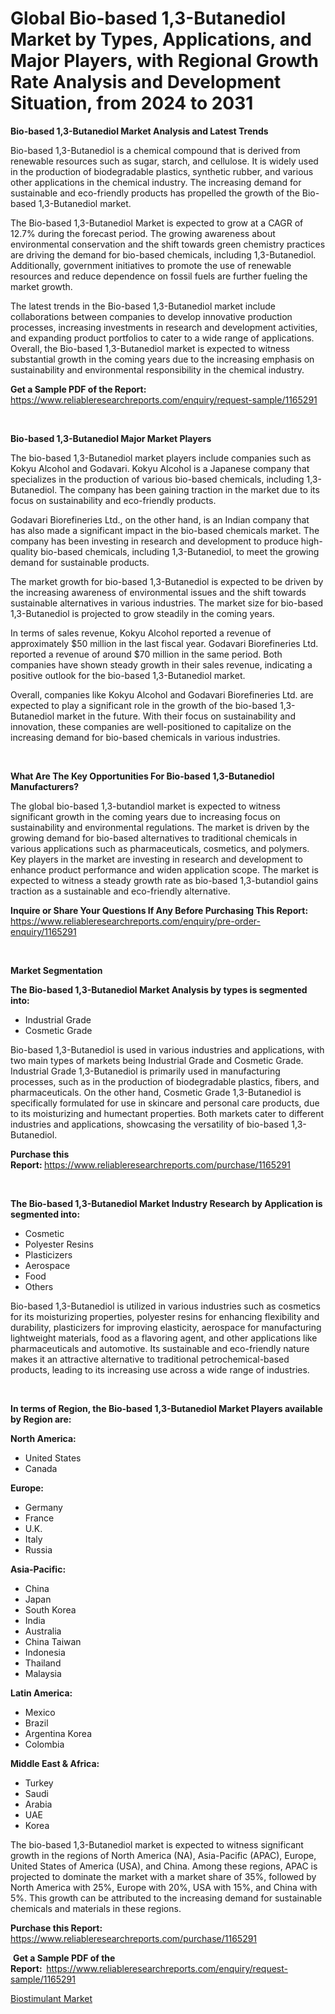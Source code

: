 <p><h1>Global Bio-based 1,3-Butanediol Market by Types, Applications, and Major Players, with Regional Growth Rate Analysis and Development Situation, from 2024 to 2031</h1></p><p><strong>Bio-based 1,3-Butanediol Market Analysis and Latest Trends</strong></p>
<p><p>Bio-based 1,3-Butanediol is a chemical compound that is derived from renewable resources such as sugar, starch, and cellulose. It is widely used in the production of biodegradable plastics, synthetic rubber, and various other applications in the chemical industry. The increasing demand for sustainable and eco-friendly products has propelled the growth of the Bio-based 1,3-Butanediol market.</p><p>The Bio-based 1,3-Butanediol Market is expected to grow at a CAGR of 12.7% during the forecast period. The growing awareness about environmental conservation and the shift towards green chemistry practices are driving the demand for bio-based chemicals, including 1,3-Butanediol. Additionally, government initiatives to promote the use of renewable resources and reduce dependence on fossil fuels are further fueling the market growth.</p><p>The latest trends in the Bio-based 1,3-Butanediol market include collaborations between companies to develop innovative production processes, increasing investments in research and development activities, and expanding product portfolios to cater to a wide range of applications. Overall, the Bio-based 1,3-Butanediol market is expected to witness substantial growth in the coming years due to the increasing emphasis on sustainability and environmental responsibility in the chemical industry.</p></p>
<p><strong>Get a Sample PDF of the Report:&nbsp;</strong> <a href="https://www.reliableresearchreports.com/enquiry/request-sample/1165291">https://www.reliableresearchreports.com/enquiry/request-sample/1165291</a></p>
<p>&nbsp;</p>
<p><strong>Bio-based 1,3-Butanediol Major Market Players</strong></p>
<p><p>The bio-based 1,3-Butanediol market players include companies such as Kokyu Alcohol and Godavari. Kokyu Alcohol is a Japanese company that specializes in the production of various bio-based chemicals, including 1,3-Butanediol. The company has been gaining traction in the market due to its focus on sustainability and eco-friendly products.</p><p>Godavari Biorefineries Ltd., on the other hand, is an Indian company that has also made a significant impact in the bio-based chemicals market. The company has been investing in research and development to produce high-quality bio-based chemicals, including 1,3-Butanediol, to meet the growing demand for sustainable products.</p><p>The market growth for bio-based 1,3-Butanediol is expected to be driven by the increasing awareness of environmental issues and the shift towards sustainable alternatives in various industries. The market size for bio-based 1,3-Butanediol is projected to grow steadily in the coming years.</p><p>In terms of sales revenue, Kokyu Alcohol reported a revenue of approximately $50 million in the last fiscal year. Godavari Biorefineries Ltd. reported a revenue of around $70 million in the same period. Both companies have shown steady growth in their sales revenue, indicating a positive outlook for the bio-based 1,3-Butanediol market.</p><p>Overall, companies like Kokyu Alcohol and Godavari Biorefineries Ltd. are expected to play a significant role in the growth of the bio-based 1,3-Butanediol market in the future. With their focus on sustainability and innovation, these companies are well-positioned to capitalize on the increasing demand for bio-based chemicals in various industries.</p></p>
<p>&nbsp;</p>
<p><strong>What Are The Key Opportunities For Bio-based 1,3-Butanediol Manufacturers?</strong></p>
<p><p>The global bio-based 1,3-butandiol market is expected to witness significant growth in the coming years due to increasing focus on sustainability and environmental regulations. The market is driven by the growing demand for bio-based alternatives to traditional chemicals in various applications such as pharmaceuticals, cosmetics, and polymers. Key players in the market are investing in research and development to enhance product performance and widen application scope. The market is expected to witness a steady growth rate as bio-based 1,3-butandiol gains traction as a sustainable and eco-friendly alternative.</p></p>
<p><strong>Inquire or Share Your Questions If Any Before Purchasing This Report:</strong> <a href="https://www.reliableresearchreports.com/enquiry/pre-order-enquiry/1165291">https://www.reliableresearchreports.com/enquiry/pre-order-enquiry/1165291</a></p>
<p>&nbsp;</p>
<p><strong>Market Segmentation</strong></p>
<p><strong>The Bio-based 1,3-Butanediol Market Analysis by types is segmented into:</strong></p>
<p><ul><li>Industrial Grade</li><li>Cosmetic Grade</li></ul></p>
<p><p>Bio-based 1,3-Butanediol is used in various industries and applications, with two main types of markets being Industrial Grade and Cosmetic Grade. Industrial Grade 1,3-Butanediol is primarily used in manufacturing processes, such as in the production of biodegradable plastics, fibers, and pharmaceuticals. On the other hand, Cosmetic Grade 1,3-Butanediol is specifically formulated for use in skincare and personal care products, due to its moisturizing and humectant properties. Both markets cater to different industries and applications, showcasing the versatility of bio-based 1,3-Butanediol.</p></p>
<p><strong>Purchase this Report:&nbsp;</strong><a href="https://www.reliableresearchreports.com/purchase/1165291">https://www.reliableresearchreports.com/purchase/1165291</a></p>
<p>&nbsp;</p>
<p><strong>The Bio-based 1,3-Butanediol Market Industry Research by Application is segmented into:</strong></p>
<p><ul><li>Cosmetic</li><li>Polyester Resins</li><li>Plasticizers</li><li>Aerospace</li><li>Food</li><li>Others</li></ul></p>
<p><p>Bio-based 1,3-Butanediol is utilized in various industries such as cosmetics for its moisturizing properties, polyester resins for enhancing flexibility and durability, plasticizers for improving elasticity, aerospace for manufacturing lightweight materials, food as a flavoring agent, and other applications like pharmaceuticals and automotive. Its sustainable and eco-friendly nature makes it an attractive alternative to traditional petrochemical-based products, leading to its increasing use across a wide range of industries.</p></p>
<p>&nbsp;</p>
<p><strong>In terms of Region, the Bio-based 1,3-Butanediol Market Players available by Region are:</strong></p>
<p>
    <p> <strong> North America: </strong>
        <ul>
            <li>United States</li>
            <li>Canada</li>
        </ul>
        </p> 
    <p> <strong> Europe: </strong>
        <ul>
            <li>Germany</li>
            <li>France</li>
            <li>U.K.</li>
            <li>Italy</li>
            <li>Russia</li>
        </ul>
        </p> 
    <p> <strong> Asia-Pacific: </strong>
        <ul>
            <li>China</li>
            <li>Japan</li>
            <li>South Korea</li>
            <li>India</li>
            <li>Australia</li>
            <li>China Taiwan</li>
            <li>Indonesia</li>
            <li>Thailand</li>
            <li>Malaysia</li>
        </ul>
        </p> 
    <p> <strong> Latin America: </strong>
        <ul>
            <li>Mexico</li>
            <li>Brazil</li>
            <li>Argentina Korea</li>
            <li>Colombia</li>
        </ul>
        </p> 
    <p> <strong> Middle East & Africa: </strong>
        <ul>
            <li>Turkey</li>
            <li>Saudi</li>
            <li>Arabia</li>
            <li>UAE</li>
            <li>Korea</li>
        </ul>
    </p>
    </p>
<p><p>The bio-based 1,3-Butanediol market is expected to witness significant growth in the regions of North America (NA), Asia-Pacific (APAC), Europe, United States of America (USA), and China. Among these regions, APAC is projected to dominate the market with a market share of 35%, followed by North America with 25%, Europe with 20%, USA with 15%, and China with 5%. This growth can be attributed to the increasing demand for sustainable chemicals and materials in these regions.</p></p>
<p><strong>Purchase this Report: </strong><a href="https://www.reliableresearchreports.com/purchase/1165291">https://www.reliableresearchreports.com/purchase/1165291</a></p>
<p>&nbsp;<strong>Get a Sample PDF of the Report:&nbsp;&nbsp;</strong><a href="https://www.reliableresearchreports.com/enquiry/request-sample/1165291">https://www.reliableresearchreports.com/enquiry/request-sample/1165291</a></p>
<p><strong></strong></p>
<p><p><a href="https://github.com/lataunyatinikmelvin59ilbd0dv/Market-Research-Report-List-1/blob/main/biostimulant-market.md">Biostimulant Market</a></p></p>
